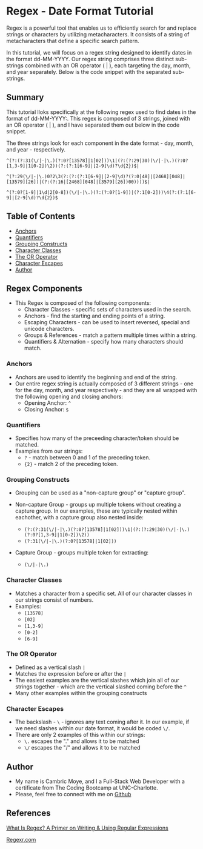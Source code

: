 # Regex - Date Format Tutorial

Regex is a powerful tool that enables us to efficiently search for and replace strings or characters by utilizing metacharacters. It consists of a string of metacharacters that define a specific search pattern.

In this tutorial, we will focus on a regex string designed to identify dates in the format dd-MM-YYYY. Our regex string comprises three distinct sub-strings combined with an OR operator ( | ), each targeting the day, month, and year separately. Below is the code snippet with the separated sub-strings.

## Summary

This tutorial lloks specifically at the following regex used to find dates in the format of dd-MM-YYYY:.
This regex is composed of 3 strings, joined with an OR operator ( | ), and I have separated them out below in the code snippet.

The three strings look for each component in the date format - day, month, and year - respectively.

```
^(?:(?:31(\/|-|\.)(?:0?[13578]|1[02]))\1|(?:(?:29|30)(\/|-|\.)(?:0?[1,3-9]|1[0-2])\2))(?:(?:1[6-9]|[2-9]\d)?\d{2})$|

^(?:29(\/|-|\.)0?2\3(?:(?:(?:1[6-9]|[2-9]\d)?(?:0[48]|[2468][048]|[13579][26])|(?:(?:16|[2468][048]|[3579][26])00))))$|

^(?:0?[1-9]|1\d|2[0-8])(\/|-|\.)(?:(?:0?[1-9])|(?:1[0-2]))\4(?:(?:1[6-9]|[2-9]\d)?\d{2})$
```

## Table of Contents

- [Anchors](#anchors)
- [Quantifiers](#quantifiers)
- [Grouping Constructs](#grouping-constructs)
- [Character Classes](#character-classes)
- [The OR Operator](#the-or-operator)
- [Character Escapes](#character-escapes)
- [Author](#author)

## Regex Components

- This Regex is composed of the following components:
    - Character Classes - specific sets of characters used in the search.
    - Anchors - find the starting and ending points of a string.
    - Escaping Characters - can be used to insert reversed, special and unicode characters.
    - Groups & References - match a pattern multiple times within a string.
    - Quantifiers & Alternation - specify how many characters should match.


### Anchors

- Anchors are used to identify the beginning and end of the string.
- Our entire regex string is actually composed of 3 different strings - one for the day, month, and year respectively - and they are all wrapped with the following opening and closing anchors:
    - Opening Anchor: ```^```
    - Closing Anchor: ```$```

### Quantifiers

- Specifies how many of the preceeding character/token should be matched.
- Examples from our strings:
    - ```?``` - match between 0 and 1 of the preceding token.
    - ```{2}``` - match 2 of the preceding token.

### Grouping Constructs

- Grouping can be used as a "non-capture group" or "capture group". 
- Non-capture Group - groups up multiple tokens without creating a capture group. In our examples, these are typically nested within eachother, with a capture group also nested inside:
    - ``` (?:(?:31(\/|-|\.)(?:0?[13578]|1[02]))\1|(?:(?:29|30)(\/|-|\.)(?:0?[1,3-9]|1[0-2])\2)) ```
    - ``` (?:31(\/|-|\.)(?:0?[13578]|1[02])) ```

- Capture Group - groups multiple token for extracting: 
    - ```(\/|-|\.) ```

### Character Classes

- Matches a character from a specific set. All of our character classes in our strings consist of numbers.
- Examples:
    - ```[13578]```
    - ```[02]```
    - ```[1,3-9]```
    - ```[0-2]```
    - ```[6-9]```

### The OR Operator

- Defined as a vertical slash ```|```
- Matches the expression before or after the ```|```
- The easiest examples are the vertical slashes which join all of our strings together - which are the vertical slashed coming before the ```^```
- Many other examples within the grouping constructs

### Character Escapes

- The backslash - ```\``` - ignores any text coming after it. In our example, if we need slashes within our date format, it would be coded ```\/```.
- There are only 2 examples of this within our strings:
    - ```\.``` escapes the "." and allows it to be matched
    - ```\/``` escapes the "/" and allows it to be matched

## Author

- My name is Cambric Moye, and I a Full-Stack Web Developer with a certificate from The Coding Bootcamp at UNC-Charlotte. 
- Please, feel free to connect with me on [Github](https://github.com/Cjmoye30)

## References

[What Is Regex? A Primer on Writing & Using Regular Expressions](https://www.variables.sh/what-is-regex/#:~:text=Regexes%20are%20composed%20of%20several,classes%2C%20quantifiers%2C%20and%20alternation.)

[Regexr.com](https://regexr.com/?346hf)

